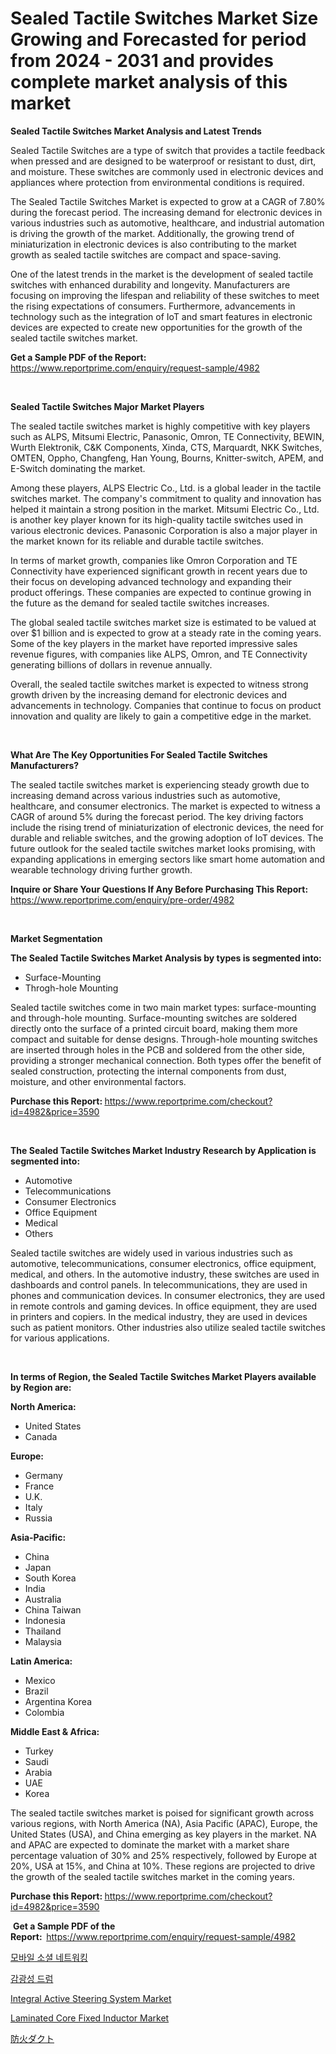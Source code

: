 <p><h1>Sealed Tactile Switches Market Size Growing and Forecasted for period from 2024 - 2031 and provides complete market analysis of this market</h1></p><p><strong>Sealed Tactile Switches Market Analysis and Latest Trends</strong></p>
<p><p>Sealed Tactile Switches are a type of switch that provides a tactile feedback when pressed and are designed to be waterproof or resistant to dust, dirt, and moisture. These switches are commonly used in electronic devices and appliances where protection from environmental conditions is required.</p><p>The Sealed Tactile Switches Market is expected to grow at a CAGR of 7.80% during the forecast period. The increasing demand for electronic devices in various industries such as automotive, healthcare, and industrial automation is driving the growth of the market. Additionally, the growing trend of miniaturization in electronic devices is also contributing to the market growth as sealed tactile switches are compact and space-saving.</p><p>One of the latest trends in the market is the development of sealed tactile switches with enhanced durability and longevity. Manufacturers are focusing on improving the lifespan and reliability of these switches to meet the rising expectations of consumers. Furthermore, advancements in technology such as the integration of IoT and smart features in electronic devices are expected to create new opportunities for the growth of the sealed tactile switches market.</p></p>
<p><strong>Get a Sample PDF of the Report:&nbsp;</strong> <a href="https://www.reportprime.com/enquiry/request-sample/4982">https://www.reportprime.com/enquiry/request-sample/4982</a></p>
<p>&nbsp;</p>
<p><strong>Sealed Tactile Switches Major Market Players</strong></p>
<p><p>The sealed tactile switches market is highly competitive with key players such as ALPS, Mitsumi Electric, Panasonic, Omron, TE Connectivity, BEWIN, Wurth Elektronik, C&K Components, Xinda, CTS, Marquardt, NKK Switches, OMTEN, Oppho, Changfeng, Han Young, Bourns, Knitter-switch, APEM, and E-Switch dominating the market. </p><p>Among these players, ALPS Electric Co., Ltd. is a global leader in the tactile switches market. The company's commitment to quality and innovation has helped it maintain a strong position in the market. Mitsumi Electric Co., Ltd. is another key player known for its high-quality tactile switches used in various electronic devices. Panasonic Corporation is also a major player in the market known for its reliable and durable tactile switches.</p><p>In terms of market growth, companies like Omron Corporation and TE Connectivity have experienced significant growth in recent years due to their focus on developing advanced technology and expanding their product offerings. These companies are expected to continue growing in the future as the demand for sealed tactile switches increases.</p><p>The global sealed tactile switches market size is estimated to be valued at over $1 billion and is expected to grow at a steady rate in the coming years. Some of the key players in the market have reported impressive sales revenue figures, with companies like ALPS, Omron, and TE Connectivity generating billions of dollars in revenue annually. </p><p>Overall, the sealed tactile switches market is expected to witness strong growth driven by the increasing demand for electronic devices and advancements in technology. Companies that continue to focus on product innovation and quality are likely to gain a competitive edge in the market.</p></p>
<p>&nbsp;</p>
<p><strong>What Are The Key Opportunities For Sealed Tactile Switches Manufacturers?</strong></p>
<p><p>The sealed tactile switches market is experiencing steady growth due to increasing demand across various industries such as automotive, healthcare, and consumer electronics. The market is expected to witness a CAGR of around 5% during the forecast period. The key driving factors include the rising trend of miniaturization of electronic devices, the need for durable and reliable switches, and the growing adoption of IoT devices. The future outlook for the sealed tactile switches market looks promising, with expanding applications in emerging sectors like smart home automation and wearable technology driving further growth.</p></p>
<p><strong>Inquire or Share Your Questions If Any Before Purchasing This Report:</strong> <a href="https://www.reportprime.com/enquiry/pre-order/4982">https://www.reportprime.com/enquiry/pre-order/4982</a></p>
<p>&nbsp;</p>
<p><strong>Market Segmentation</strong></p>
<p><strong>The Sealed Tactile Switches Market Analysis by types is segmented into:</strong></p>
<p><ul><li>Surface-Mounting</li><li>Throgh-hole Mounting</li></ul></p>
<p><p>Sealed tactile switches come in two main market types: surface-mounting and through-hole mounting. Surface-mounting switches are soldered directly onto the surface of a printed circuit board, making them more compact and suitable for dense designs. Through-hole mounting switches are inserted through holes in the PCB and soldered from the other side, providing a stronger mechanical connection. Both types offer the benefit of sealed construction, protecting the internal components from dust, moisture, and other environmental factors.</p></p>
<p><strong>Purchase this Report:&nbsp;</strong><a href="https://www.reportprime.com/checkout?id=4982&price=3590">https://www.reportprime.com/checkout?id=4982&price=3590</a></p>
<p>&nbsp;</p>
<p><strong>The Sealed Tactile Switches Market Industry Research by Application is segmented into:</strong></p>
<p><ul><li>Automotive</li><li>Telecommunications</li><li>Consumer Electronics</li><li>Office Equipment</li><li>Medical</li><li>Others</li></ul></p>
<p><p>Sealed tactile switches are widely used in various industries such as automotive, telecommunications, consumer electronics, office equipment, medical, and others. In the automotive industry, these switches are used in dashboards and control panels. In telecommunications, they are used in phones and communication devices. In consumer electronics, they are used in remote controls and gaming devices. In office equipment, they are used in printers and copiers. In the medical industry, they are used in devices such as patient monitors. Other industries also utilize sealed tactile switches for various applications.</p></p>
<p>&nbsp;</p>
<p><strong>In terms of Region, the Sealed Tactile Switches Market Players available by Region are:</strong></p>
<p>
    <p> <strong> North America: </strong>
        <ul>
            <li>United States</li>
            <li>Canada</li>
        </ul>
        </p> 
    <p> <strong> Europe: </strong>
        <ul>
            <li>Germany</li>
            <li>France</li>
            <li>U.K.</li>
            <li>Italy</li>
            <li>Russia</li>
        </ul>
        </p> 
    <p> <strong> Asia-Pacific: </strong>
        <ul>
            <li>China</li>
            <li>Japan</li>
            <li>South Korea</li>
            <li>India</li>
            <li>Australia</li>
            <li>China Taiwan</li>
            <li>Indonesia</li>
            <li>Thailand</li>
            <li>Malaysia</li>
        </ul>
        </p> 
    <p> <strong> Latin America: </strong>
        <ul>
            <li>Mexico</li>
            <li>Brazil</li>
            <li>Argentina Korea</li>
            <li>Colombia</li>
        </ul>
        </p> 
    <p> <strong> Middle East & Africa: </strong>
        <ul>
            <li>Turkey</li>
            <li>Saudi</li>
            <li>Arabia</li>
            <li>UAE</li>
            <li>Korea</li>
        </ul>
    </p>
    </p>
<p><p>The sealed tactile switches market is poised for significant growth across various regions, with North America (NA), Asia Pacific (APAC), Europe, the United States (USA), and China emerging as key players in the market. NA and APAC are expected to dominate the market with a market share percentage valuation of 30% and 25% respectively, followed by Europe at 20%, USA at 15%, and China at 10%. These regions are projected to drive the growth of the sealed tactile switches market in the coming years.</p></p>
<p><strong>Purchase this Report: </strong><a href="https://www.reportprime.com/checkout?id=4982&price=3590">https://www.reportprime.com/checkout?id=4982&price=3590</a></p>
<p>&nbsp;<strong>Get a Sample PDF of the Report:&nbsp;&nbsp;</strong><a href="https://www.reportprime.com/enquiry/request-sample/4982">https://www.reportprime.com/enquiry/request-sample/4982</a></p>
<p><strong></strong></p>
<p><p><a href="https://github.com/vss5505pa7z1p/Market-Research-Report-List-1/blob/main/236648514285.md">모바일 소셜 네트워킹</a></p><p><a href="https://medium.com/@estelwisozk1/%EB%85%B8%EA%B4%91-%EB%93%9C%EB%9F%BC-%EC%8B%9C%EC%9E%A5-%ED%86%B5%EC%B0%B0-%EC%8B%9C%EC%9E%A5-%EB%8F%99%ED%96%A5-%EC%84%B1%EC%9E%A5-2024%EB%85%84%EB%B6%80%ED%84%B0-2031%EB%85%84%EA%B9%8C%EC%A7%80-%EC%98%88%EC%B8%A1%EB%90%9C-%EA%B2%83-6b537c8b3922">감광성 드럼</a></p><p><a href="https://issuu.com/reportprime-2/docs/integral-active-steering-system-market-size-2030.p">Integral Active Steering System Market</a></p><p><a href="https://github.com/joannesouthgate/Market-Research-Report-List-2/blob/main/laminated-core-fixed-inductor-market.md">Laminated Core Fixed Inductor Market</a></p><p><a href="https://github.com/vhemk0794148/Market-Research-Report-List-1/blob/main/407927315512.md">防火ダクト</a></p></p>